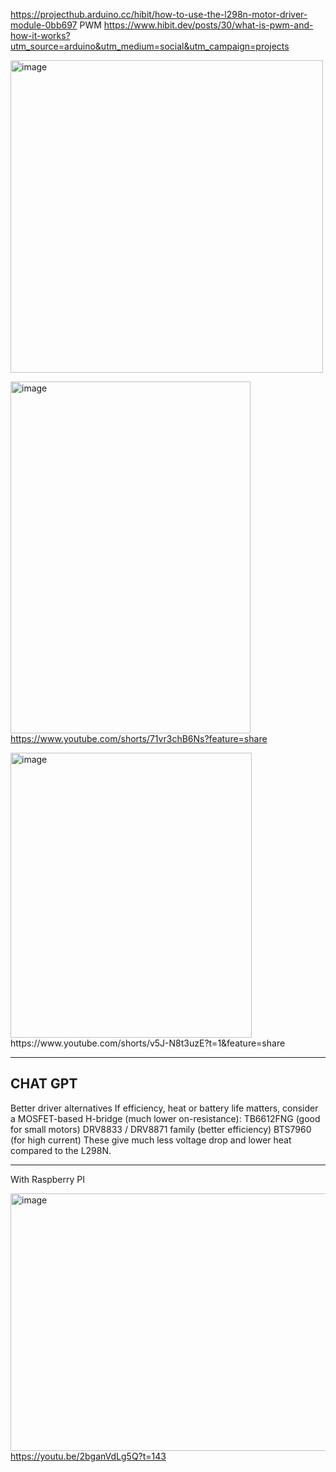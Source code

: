 https://projecthub.arduino.cc/hibit/how-to-use-the-l298n-motor-driver-module-0bb697
PWM https://www.hibit.dev/posts/30/what-is-pwm-and-how-it-works?utm_source=arduino&utm_medium=social&utm_campaign=projects

<img width="500" height="500" alt="image" src="https://github.com/user-attachments/assets/55f0cd70-51a9-4d6e-b39c-d5f9cdcee31f" />



[<img width="384" height="563" alt="image" src="https://github.com/user-attachments/assets/8a1a7ded-8cd7-4896-a647-936997297d2e" />](https://www.youtube.com/shorts/71vr3chB6Ns?feature=share)
https://www.youtube.com/shorts/71vr3chB6Ns?feature=share


<img width="386" height="456" alt="image" src="https://github.com/user-attachments/assets/bb1f6249-d3df-48e6-9b28-2bdffbc6b0db" />
https://www.youtube.com/shorts/v5J-N8t3uzE?t=1&feature=share


-----------

## CHAT GPT


Better driver alternatives
If efficiency, heat or battery life matters, consider a MOSFET-based H-bridge (much lower on-resistance):
TB6612FNG (good for small motors)
DRV8833 / DRV8871 family (better efficiency)
BTS7960 (for high current)
These give much less voltage drop and lower heat compared to the L298N.



---------

With Raspberry PI

[<img width="830" height="412" alt="image" src="https://github.com/user-attachments/assets/3113cb10-e1e4-4e0a-ba19-a68645d6e833" />](https://youtu.be/2bganVdLg5Q?t=143)  
https://youtu.be/2bganVdLg5Q?t=143  

